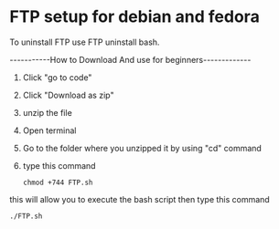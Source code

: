 # FTP setup for debian and fedora

To uninstall FTP use FTP uninstall bash.



-----------How to Download And use for beginners-------------

1) Click "go to code"

2) Click "Download as zip"

3) unzip the file

4) Open terminal

5) Go to the folder where you unzipped it by using "cd" command

6) type this command

	   chmod +744 FTP.sh

this will allow you to execute the bash script then type this command

    ./FTP.sh
